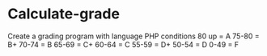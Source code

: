 # Calculate-grade

Create a grading program with language PHP conditions 
80 up = A
75-80 = B+
70-74 = B
65-69 = C+
60-64 = C
55-59 = D+
50-54 = D
0-49 = F
